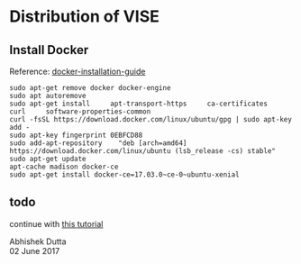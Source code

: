 # Distribution of VISE

## Install Docker
Reference: [docker-installation-guide](https://docs.docker.com/engine/installation/linux/ubuntu/#install-using-the-repository)

```
sudo apt-get remove docker docker-engine
sudo apt autoremove
sudo apt-get install     apt-transport-https     ca-certificates     curl     software-properties-common
curl -fsSL https://download.docker.com/linux/ubuntu/gpg | sudo apt-key add -
sudo apt-key fingerprint 0EBFCD88
sudo add-apt-repository    "deb [arch=amd64] https://download.docker.com/linux/ubuntu (lsb_release -cs) stable"
sudo apt-get update
apt-cache madison docker-ce
sudo apt-get install docker-ce=17.03.0~ce-0~ubuntu-xenial
```

## todo
continue with [this tutorial](https://docs.docker.com/get-started/part2/#recap-and-cheat-sheet-optional)

Abhishek Dutta  
02 June 2017


